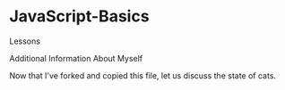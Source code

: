 JavaScript-Basics
=================

Lessons

Additional Information About Myself

Now that I've forked and copied this file, let us discuss the state of cats.

